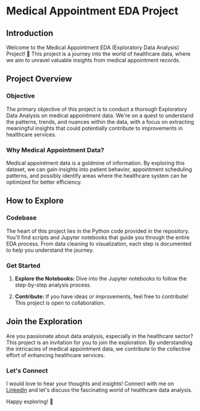 # Medical Appointment EDA Project

## Introduction

Welcome to the Medical Appointment EDA (Exploratory Data Analysis) Project! 🏥 This project is a journey into the world of healthcare data, where we aim to unravel valuable insights from medical appointment records.

## Project Overview

### Objective

The primary objective of this project is to conduct a thorough Exploratory Data Analysis on medical appointment data. We're on a quest to understand the patterns, trends, and nuances within the data, with a focus on extracting meaningful insights that could potentially contribute to improvements in healthcare services.

### Why Medical Appointment Data?

Medical appointment data is a goldmine of information. By exploring this dataset, we can gain insights into patient behavior, appointment scheduling patterns, and possibly identify areas where the healthcare system can be optimized for better efficiency.

## How to Explore

### Codebase

The heart of this project lies in the Python code provided in the repository. You'll find scripts and Jupyter notebooks that guide you through the entire EDA process. From data cleaning to visualization, each step is documented to help you understand the journey.

### Get Started

1. **Explore the Notebooks:** Dive into the Jupyter notebooks to follow the step-by-step analysis process.

2. **Contribute:** If you have ideas or improvements, feel free to contribute! This project is open to collaboration.

## Join the Exploration

Are you passionate about data analysis, especially in the healthcare sector? This project is an invitation for you to join the exploration. By understanding the intricacies of medical appointment data, we contribute to the collective effort of enhancing healthcare services.

### Let's Connect

I would love to hear your thoughts and insights! Connect with me on [LinkedIn](https://www.linkedin.com/in/yourlinkedin) and let's discuss the fascinating world of healthcare data analysis.

Happy exploring! 🚀

